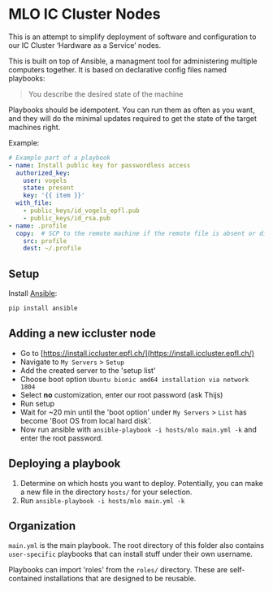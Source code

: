 # MLO IC Cluster Nodes

This is an attempt to simplify deployment of software and configuration to our IC Cluster ‘Hardware as a Service’ nodes.

This is built on top of Ansible, a managment tool for administering multiple computers together. It is based on declarative config files named playbooks:

> You describe the desired state of the machine

Playbooks should be idempotent. You can run them as often as you want, and they will do the minimal updates required to get the state of the target machines right.

Example:

```yaml
# Example part of a playbook
- name: Install public key for passwordless access
  authorized_key:
    user: vogels
    state: present
    key: '{{ item }}'
  with_file:
    - public_keys/id_vogels_epfl.pub
    - public_keys/id_rsa.pub
- name: .profile
  copy:  # SCP to the remote machine if the remote file is absent or different
    src: profile
    dest: ~/.profile
```


## Setup
Install [Ansible](https://docs.ansible.com/ansible/latest/installation_guide/intro_installation.html): 

```bash
pip install ansible
```

## Adding a new iccluster node
- Go to [https://install.iccluster.epfl.ch/](https://install.iccluster.epfl.ch/)
- Navigate to `My Servers` > `Setup`
- Add the created server to the 'setup list'
- Choose boot option `Ubuntu bionic amd64 installation via network 1804`
- Select __no__ customization, enter our root password (ask Thijs)
- Run setup
- Wait for ~20 min until the 'boot option' under `My Servers` > `List` has become 'Boot OS from local hard disk'.
- Now run ansible with `ansible-playbook -i hosts/mlo main.yml -k` and enter the root password.

## Deploying a playbook
1. Determine on which hosts you want to deploy. Potentially, you can make a new file in the directory `hosts/` for your selection.
2. Run ```ansible-playbook -i hosts/mlo main.yml -k```

## Organization
`main.yml` is the main playbook. The root directory of this folder also contains `user-specific` playbooks that can install stuff under their own username.

Playbooks can import 'roles' from the `roles/` directory. These are self-contained installations that are designed to be reusable.
